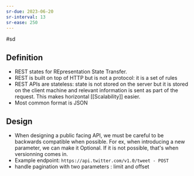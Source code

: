 ```yaml
---
sr-due: 2023-06-20
sr-interval: 13
sr-ease: 250
---
```


#sd
## Definition

- REST states for REpresentation State Transfer.
- REST is built on top of HTTP but is not a protocol: it is a set of rules
- REST APIs are stateless: state is not stored on the server but it is stored on the client machine and relevant information is sent as part of the request. This makes horizontal [[Scalability]] easier.
- Most common format is JSON

## Design
- When designing a public facing API, we must be careful to be backwards compatible when possible. For ex, when introducing a new parameter, we can make it Optional. If it is not possible, that's when versionning comes in.
- Example endpoint: `https://api.twitter.com/v1.0/tweet - POST`
- handle pagination with two parameters : limit and offset